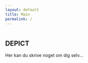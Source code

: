 ```yaml
---
layout: default
title: Main
permalink: /
---
```


<article>
  <!-- Placeholder til billede -->
  <div class="image-placeholder">
    <img src="{{ site.baseurl }}/assets/img/Forsidebillede.jpg.jpg" alt="" class="full-width-image">
  </div>

  <div class="image-placeholder">
    <img src="{{ site.baseurl }}/assets/img/Forsidebillede.jpg" alt="" class="full-width-image">
  </div>

  <div class="clearfix">
    <!-- Dit indhold her -->
    <h2>DEPICT</h2>
    <p>Her kan du skrive noget om dig selv...</p>
  </div>
</article>
